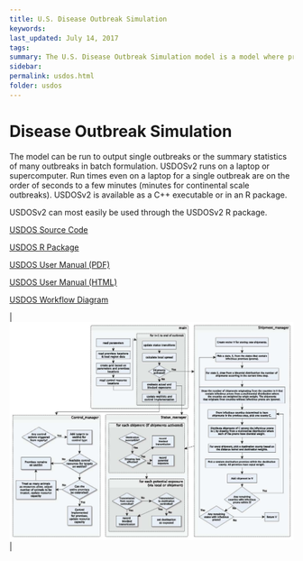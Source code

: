 ```yaml
---
title: U.S. Disease Outbreak Simulation
keywords:
last_updated: July 14, 2017
tags:
summary: The U.S. Disease Outbreak Simulation model is a model where premises-to-premises transmission occurs by two routes -- long range transmission due to movement of infected animals informed by USAMM or local due to aerosol, fenceline, or fomite transmission.
sidebar:
permalink: usdos.html
folder: usdos
---
```


# Disease Outbreak Simulation

The model can be run to output single outbreaks or the summary statistics of many outbreaks in batch formulation.  USDOSv2 runs on a laptop or supercomputer. Run times even on a laptop for a single outbreak are on the order of seconds to a few minutes (minutes for continental scale outbreaks). USDOSv2 is available as a C++ executable or in an R package.

USDOSv2 can most easily be used through the USDOSv2 R package.


<a href="https://github.com/webblabb/usdos" class="btn btn-primary">USDOS Source Code</a>

<a href="https://github.com/webblabb/usdosr" class="btn btn-primary">USDOS R Package</a>

<a href="literature/USDOS_UserManual_Tsaoetal.pdf" class="btn btn-primary">USDOS User Manual (PDF)</a>

<a href="literature/USDOS_UserManual_Tsaoetal.html" class="btn btn-primary">USDOS User Manual (HTML)</a>

<a href="literature/main.pdf" class="btn btn-primary">USDOS Workflow Diagram</a>

| <img src = "images/usdos.jpg" style = "width:600px">  |
